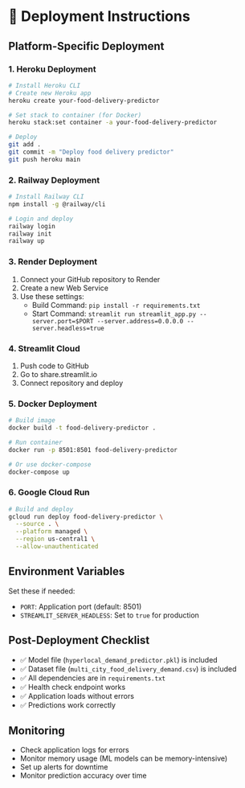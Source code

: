 # 🚀 Deployment Instructions

## Platform-Specific Deployment

### 1. Heroku Deployment

```bash
# Install Heroku CLI
# Create new Heroku app
heroku create your-food-delivery-predictor

# Set stack to container (for Docker)
heroku stack:set container -a your-food-delivery-predictor

# Deploy
git add .
git commit -m "Deploy food delivery predictor"
git push heroku main
```

### 2. Railway Deployment

```bash
# Install Railway CLI
npm install -g @railway/cli

# Login and deploy
railway login
railway init
railway up
```

### 3. Render Deployment

1. Connect your GitHub repository to Render
2. Create a new Web Service
3. Use these settings:
   - Build Command: `pip install -r requirements.txt`
   - Start Command: `streamlit run streamlit_app.py --server.port=$PORT --server.address=0.0.0.0 --server.headless=true`

### 4. Streamlit Cloud

1. Push code to GitHub
2. Go to share.streamlit.io
3. Connect repository and deploy

### 5. Docker Deployment

```bash
# Build image
docker build -t food-delivery-predictor .

# Run container
docker run -p 8501:8501 food-delivery-predictor

# Or use docker-compose
docker-compose up
```

### 6. Google Cloud Run

```bash
# Build and deploy
gcloud run deploy food-delivery-predictor \
  --source . \
  --platform managed \
  --region us-central1 \
  --allow-unauthenticated
```

## Environment Variables

Set these if needed:
- `PORT`: Application port (default: 8501)
- `STREAMLIT_SERVER_HEADLESS`: Set to `true` for production

## Post-Deployment Checklist

- ✅ Model file (`hyperlocal_demand_predictor.pkl`) is included
- ✅ Dataset file (`multi_city_food_delivery_demand.csv`) is included  
- ✅ All dependencies are in `requirements.txt`
- ✅ Health check endpoint works
- ✅ Application loads without errors
- ✅ Predictions work correctly

## Monitoring

- Check application logs for errors
- Monitor memory usage (ML models can be memory-intensive)
- Set up alerts for downtime
- Monitor prediction accuracy over time